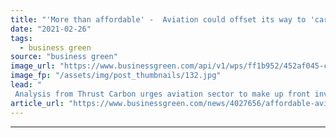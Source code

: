 ```yaml
---
title: "'More than affordable' -  Aviation could offset its way to 'carbon neutrality' with minimal impact on profitability"
date: "2021-02-26"
tags: 
  - business green
source: "business green"
image_url: "https://www.businessgreen.com/api/v1/wps/ff1b952/452af045-cb74-499e-bf65-49e3861c2066/7/flyingdollarplane-185x114.jpg"
image_fp: "/assets/img/post_thumbnails/132.jpg"
lead: "
 Analysis from Thrust Carbon urges aviation sector to make up front investments that rapidly scale the carbon offsetting market to the scale needed to cover its emissions ..."
article_url: "https://www.businessgreen.com/news/4027656/affordable-aviation-offset-carbon-neutrality-minimal-impact-profitability"
---
```


---
